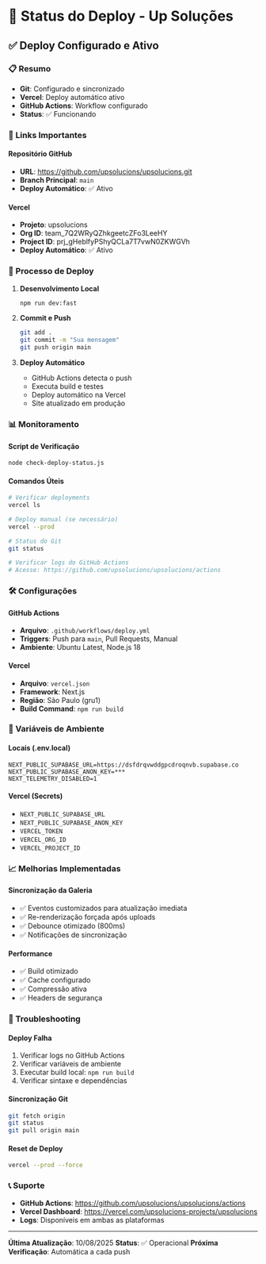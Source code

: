 # 🚀 Status do Deploy - Up Soluções

## ✅ Deploy Configurado e Ativo

### 📋 Resumo
- **Git**: Configurado e sincronizado
- **Vercel**: Deploy automático ativo
- **GitHub Actions**: Workflow configurado
- **Status**: ✅ Funcionando

### 🔗 Links Importantes

#### Repositório GitHub
- **URL**: https://github.com/upsolucions/upsolucions.git
- **Branch Principal**: `main`
- **Deploy Automático**: ✅ Ativo

#### Vercel
- **Projeto**: upsolucions
- **Org ID**: team_7Q2WRyQZhkgeetcZFo3LeeHY
- **Project ID**: prj_gHeblfyPShyQCLa7T7vwN0ZKWGVh
- **Deploy Automático**: ✅ Ativo

### 🔄 Processo de Deploy

1. **Desenvolvimento Local**
   ```bash
   npm run dev:fast
   ```

2. **Commit e Push**
   ```bash
   git add .
   git commit -m "Sua mensagem"
   git push origin main
   ```

3. **Deploy Automático**
   - GitHub Actions detecta o push
   - Executa build e testes
   - Deploy automático na Vercel
   - Site atualizado em produção

### 📊 Monitoramento

#### Script de Verificação
```bash
node check-deploy-status.js
```

#### Comandos Úteis
```bash
# Verificar deployments
vercel ls

# Deploy manual (se necessário)
vercel --prod

# Status do Git
git status

# Verificar logs do GitHub Actions
# Acesse: https://github.com/upsolucions/upsolucions/actions
```

### 🛠️ Configurações

#### GitHub Actions
- **Arquivo**: `.github/workflows/deploy.yml`
- **Triggers**: Push para `main`, Pull Requests, Manual
- **Ambiente**: Ubuntu Latest, Node.js 18

#### Vercel
- **Arquivo**: `vercel.json`
- **Framework**: Next.js
- **Região**: São Paulo (gru1)
- **Build Command**: `npm run build`

### 🔧 Variáveis de Ambiente

#### Locais (.env.local)
```env
NEXT_PUBLIC_SUPABASE_URL=https://dsfdrqvwddgpcdroqnvb.supabase.co
NEXT_PUBLIC_SUPABASE_ANON_KEY=***
NEXT_TELEMETRY_DISABLED=1
```

#### Vercel (Secrets)
- `NEXT_PUBLIC_SUPABASE_URL`
- `NEXT_PUBLIC_SUPABASE_ANON_KEY`
- `VERCEL_TOKEN`
- `VERCEL_ORG_ID`
- `VERCEL_PROJECT_ID`

### 📈 Melhorias Implementadas

#### Sincronização da Galeria
- ✅ Eventos customizados para atualização imediata
- ✅ Re-renderização forçada após uploads
- ✅ Debounce otimizado (800ms)
- ✅ Notificações de sincronização

#### Performance
- ✅ Build otimizado
- ✅ Cache configurado
- ✅ Compressão ativa
- ✅ Headers de segurança

### 🚨 Troubleshooting

#### Deploy Falha
1. Verificar logs no GitHub Actions
2. Verificar variáveis de ambiente
3. Executar build local: `npm run build`
4. Verificar sintaxe e dependências

#### Sincronização Git
```bash
git fetch origin
git status
git pull origin main
```

#### Reset de Deploy
```bash
vercel --prod --force
```

### 📞 Suporte

- **GitHub Actions**: https://github.com/upsolucions/upsolucions/actions
- **Vercel Dashboard**: https://vercel.com/upsolucions-projects/upsolucions
- **Logs**: Disponíveis em ambas as plataformas

---

**Última Atualização**: 10/08/2025
**Status**: ✅ Operacional
**Próxima Verificação**: Automática a cada push